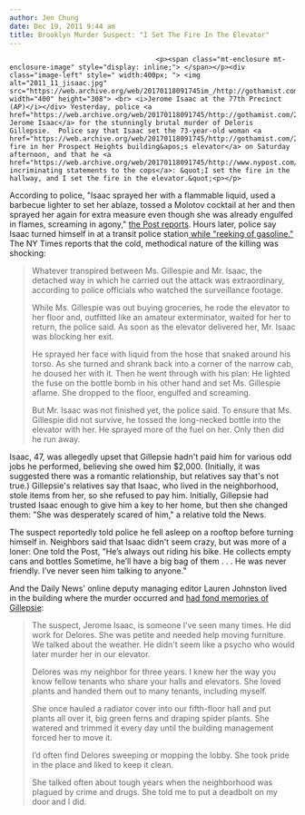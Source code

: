```yaml
---
author: Jen Chung
date: Dec 19, 2011 9:44 am
title: Brooklyn Murder Suspect: "I Set The Fire In The Elevator"
---
```


	
										<p><span class="mt-enclosure mt-enclosure-image" style="display: inline;"> </span></p><div class="image-left" style=" width:400px; "> <img alt="2011_11_jisaac.jpg" src="https://web.archive.org/web/20170118091745im_/http://gothamist.com/attachments/jen/2011_11_jisaac.jpg" width="400" height="308"> <br> <i>Jerome Isaac at the 77th Precinct (AP)</i></div> Yesterday, police <a href="https://web.archive.org/web/20170118091745/http://gothamist.com/2011/12/18/suspect_charged_with_murder_of_broo.php">arrested Jerome Isaac</a> for the stunningly brutal murder of Deloris Gillepsie.  Police say that Isaac set the 73-year-old woman <a href="https://web.archive.org/web/20170118091745/http://gothamist.com/2011/12/18/brooklyn_woman_burned_to_death_in_e.php">on fire in her Prospect Heights building&apos;s elevator</a> on Saturday afternoon, and that he <a href="https://web.archive.org/web/20170118091745/http://www.nypost.com/p/news/local/brooklyn/hellevator_sicko_in_cuffs_SV6i7gRnRn4TSNKaVlgbwJ">made incriminating statements to the cops</a>: &quot;I set the fire in the hallway, and I set the fire in the elevator.&quot;<p></p>

<p>According to police, &quot;Isaac sprayed her with a flammable liquid, used a barbecue lighter to set her ablaze, tossed a Molotov cocktail at her and then sprayed her again for extra measure even though she was already engulfed in flames, screaming in agony,&quot; <a href="https://web.archive.org/web/20170118091745/http://www.nypost.com/p/news/local/brooklyn/hellevator_sicko_in_cuffs_SV6i7gRnRn4TSNKaVlgbwJ">the Post reports</a>.  Hours later, police say Isaac turned himself in at a transit police station<a href="https://web.archive.org/web/20170118091745/http://www.nytimes.com/2011/12/19/nyregion/woman-burned-alive-in-brooklyn-elevator-police-question-man.html?ref=nyregion"> while &quot;reeking of gasoline.&quot;</a>  The NY Times reports that the cold, methodical nature of the killing was shocking:</p><blockquote> Whatever transpired between Ms. Gillespie and Mr. Isaac, the detached way in which he carried out the attack was extraordinary, according to police officials who watched the surveillance footage.<p></p>

<p>While Ms. Gillespie was out buying groceries, he rode the elevator to her floor and, outfitted like an amateur exterminator, waited for her to return, the police said. As soon as the elevator delivered her, Mr. Isaac was blocking her exit.</p>

<p>He sprayed her face with liquid from the hose that snaked around his torso. As she turned and shrank back into a corner of the narrow cab, he doused her with it. Then he went through with his plan: He lighted the fuse on the bottle bomb in his other hand and set Ms. Gillespie aflame. She dropped to the floor, engulfed and screaming.</p>

<p>But Mr. Isaac was not finished yet, the police said. To ensure that Ms. Gillespie did not survive, he tossed the long-necked bottle into the elevator with her. He sprayed more of the fuel on her. Only then did he run away.</p></blockquote>Isaac, 47, was allegedly upset that Gillepsie hadn&apos;t paid him for various odd jobs he performed, believing she owed him $2,000. (Initially, it was suggested there was a romantic relationship, but relatives say that&apos;s not true.) Gillepsie&apos;s relatives say that Isaac, who lived in the neighborhood, stole items from her, so she refused to pay him. Initially, Gillepsie had trusted Isaac enough to give him a key to her home, but then she changed them: &quot;She was desperately scared of him,&quot; a relative told the News. <p></p>

<p>The suspect reportedly told police he fell asleep on a rooftop before turning himself in. Neighbors said that Isaac didn&apos;t seem crazy, but was more of a loner: One told the Post, &quot;He&#x2019;s always out riding his bike. He collects empty cans and bottles Sometime, he&#x2019;ll have a big bag of them . . . He was never friendly. I&#x2019;ve never seen him talking to anyone.&quot;</p>

<p>And the Daily News&apos; online deputy managing editor Lauren Johnston lived in the building where the murder occurred and <a href="https://web.archive.org/web/20170118091745/http://www.nydailynews.com/new-york/beloved-brooklyn-neighbor-delores-gillespie-burned-alive-jerome-isaac-door-article-1.993619?localLinksEnabled=false">had fond memories of Gillepsie</a>:</p><blockquote>The suspect, Jerome Isaac, is someone I&#x2019;ve seen many times. He did work for Delores. She was petite and needed help moving furniture. We talked about the weather. He didn&apos;t seem like a psycho who would later murder her in our elevator.<p></p>

<p>Delores was my neighbor for three years. I knew her the way you know fellow tenants who share your halls and elevators. She loved plants and handed them out to many tenants, including myself.</p>

<p>She once hauled a radiator cover into our fifth-floor hall and put plants all over it, big green ferns and draping spider plants. She watered and trimmed it every day until the building management forced her to move it.</p>

<p>I&#x2019;d often find Delores sweeping or mopping the lobby. She took pride in the place and liked to keep it clean.</p>

<p>She talked often about tough years when the neighborhood was plagued by crime and drugs. She told me to put a deadbolt on my door and I did.</p></blockquote><p></p>					
										
									
				